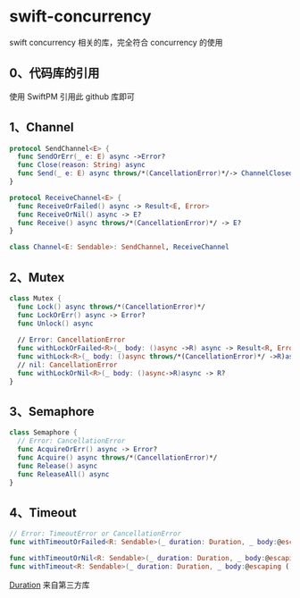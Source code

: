 # swift-concurrency
swift concurrency 相关的库，完全符合 concurrency 的使用

## 0、代码库的引用
使用 SwiftPM 引用此 github 库即可

## 1、Channel
```swift
protocol SendChannel<E> {
  func SendOrErr(_ e: E) async ->Error?
  func Close(reason: String) async
  func Send(_ e: E) async throws/*(CancellationError)*/-> ChannelClosed?
}

protocol ReceiveChannel<E> {
  func ReceiveOrFailed() async -> Result<E, Error>
  func ReceiveOrNil() async -> E?
  func Receive() async throws/*(CancellationError)*/ -> E?
}

class Channel<E: Sendable>: SendChannel, ReceiveChannel
```

## 2、Mutex
```swift
class Mutex {
  func Lock() async throws/*(CancellationError)*/
  func LockOrErr() async -> Error?
  func Unlock() async
  
  // Error: CancellationError
  func withLockOrFailed<R>(_ body: ()async ->R) async -> Result<R, Error>
  func withLock<R>(_ body: ()async throws/*(CancellationError)*/ ->R)async throws/*(CancellationError)*/ -> R 
  // nil: CancellationError
  func withLockOrNil<R>(_ body: ()async->R)async -> R?
}
```

## 3、Semaphore
```swift
class Semaphore {
  // Error: CancellationError
  func AcquireOrErr() async -> Error?
  func Acquire() async throws/*(CancellationError)*/
  func Release() async 
  func ReleaseAll() async
}
```

## 4、Timeout
```swift
// Error: TimeoutError or CancellationError
func withTimeoutOrFailed<R: Sendable>(_ duration: Duration, _ body:@escaping () async -> R) async -> Result<R, Error>

func withTimeoutOrNil<R: Sendable>(_ duration: Duration, _ body:@escaping () async throws/*(CancellationError)*/ -> R) async throws/*(CancellationError)*/ -> R?
func withTimeout<R: Sendable>(_ duration: Duration, _ body:@escaping () async throws/*(CancellationError)*/ -> R) async throws/*(CancellationError)*/ -> Result<R, TimeoutError>
```
[Duration](https://github.com/xpwu/swift-x/blob/master/Sources/xpwu_x/duration.swift) 来自第三方库
